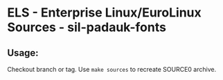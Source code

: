 # ELS - Enterprise Linux/EuroLinux Sources - sil-padauk-fonts
 
## Usage:
  Checkout branch or tag. Use `make sources` to recreate  SOURCE0 archive.
